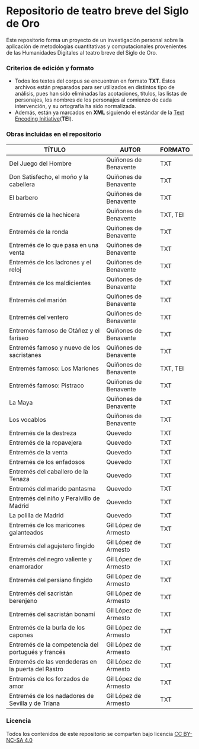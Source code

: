 # Repositorio de teatro breve del Siglo de Oro

Este repositorio forma un proyecto de un investigación personal sobre la aplicación de metodologías cuantitativas y computacionales provenientes de las Humanidades Digitales al teatro breve del Siglo de Oro.

### Criterios de edición y formato
* Todos los textos del corpus se encuentran en formato **TXT**. Estos archivos están preparados para ser utilizados en distintos tipo de análisis, pues han sido eliminadas las acotaciones, títulos, las listas de personajes, los nombres de los personajes al comienzo de cada intervención, y su ortografía ha sido normalizada.
* Además, están ya marcados en **XML** siguiendo el estándar de la [Text Encoding Initiative](https://tei-c.org/)(**TEI**). 

### Obras incluidas en el repositorio 
| TÍTULO | AUTOR | FORMATO |
| -- | -- | -- |
| Del Juego del Hombre | Quiñones de Benavente | TXT |
| Don Satisfecho, el moño y la cabellera | Quiñones de Benavente | TXT |
| El barbero | Quiñones de Benavente | TXT |
| Entremés de la hechicera | Quiñones de Benavente | TXT, TEI|
| Entremés de la ronda | Quiñones de Benavente | TXT |
| Entremés de lo que pasa en una venta | Quiñones de Benavente | TXT |
| Entremés de los ladrones y el reloj | Quiñones de Benavente | TXT |
| Entremés de los maldicientes | Quiñones de Benavente | TXT |
| Entremés del marión | Quiñones de Benavente | TXT |
| Entremés del ventero | Quiñones de Benavente | TXT |
| Entremés famoso de Otáñez y el fariseo | Quiñones de Benavente | TXT |
| Entremés famoso y nuevo de los sacristanes | Quiñones de Benavente | TXT |
| Entremés famoso: Los Mariones | Quiñones de Benavente | TXT, TEI |
| Entremés famoso: Pistraco | Quiñones de Benavente | TXT |
| La Maya | Quiñones de Benavente | TXT |
| Los vocablos | Quiñones de Benavente | TXT |
| Entremés de la destreza | Quevedo | TXT |
| Entremés de la ropavejera | Quevedo | TXT |
| Entremés de la venta | Quevedo | TXT |
| Entremés de los enfadosos | Quevedo | TXT |
| Entremés del caballero de la Tenaza | Quevedo | TXT |
| Entremés del marido pantasma | Quevedo | TXT |
| Entremés del niño y Peralvillo de Madrid | Quevedo | TXT |
| La polilla de Madrid | Quevedo | TXT |
| Entremés de los maricones galanteados | Gil López de Armesto | TXT |
| Entremés del agujetero fingido | Gil López de Armesto | TXT |
| Entremés del negro valiente y enamorador | Gil López de Armesto | TXT |
| Entremés del persiano fingido | Gil López de Armesto | TXT |
| Entremés del sacristán berenjeno | Gil López de Armesto | TXT |
| Entremés del sacristán bonamí | Gil López de Armesto | TXT |
| Entremés de la burla de los capones | Gil López de Armesto | TXT |
| Entremés de la competencia del portugués y francés | Gil López de Armesto | TXT |
| Entremés de las vendederas en la puerta del Rastro | Gil López de Armesto | TXT |
| Entremés de los forzados de amor | Gil López de Armesto | TXT |
| Entremés de los nadadores de Sevilla y de Triana | Gil López de Armesto | TXT |

### Licencia
Todos los contenidos de este repositorio se comparten bajo licencia [CC BY-NC-SA 4.0](https://creativecommons.org/licenses/by-nc-sa/4.0/)
